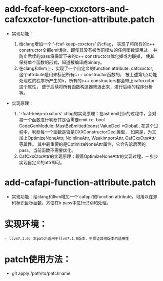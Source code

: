 # add-fcaf-keep-cxxctors-and-cafcxxctor-function-attribute.patch 

- 实现功能：
    1. 给clang增加一个 '-fcaf-keep-cxxctors' 的cflag，
       实现了将所有的c++ constructor全都emit到ir，即使其没有被当前模块的任何函数调用过。
       并防止后续的pass将保留下来的c++ constructors优化掉或内联掉，
       使其保持单个函数的形式，知道被编译成binary。
    2. 在clang和llvm上，实现了一个自定义的function attribute: cafcxxctor,
       这个attribute是用来标记所有c++ constructor函数的，
       被上述第1点功能处理过的程序所产生的ir，所有的c++ constructors都会带上cafcxxctor这个属性，
       便于后续将所有函数构造器筛选出来，进行后续的程序分析等。

- 实现原理：
    1. '-fcaf-keep-cxxctors' cflag的实现原理：在ast emit到ir的过程中，会对每一个函数进行判断其是否需要emit i.e. bool CodeGenModule::MustBeEmitted(const ValueDecl *Global).
       在这个过程中，判断每一个函数是否是CXXConstructorDecl类型，
       如果是，为其加上OptimizeNoneAttr, NoInlineAttr, WeakImportAttr, CafCxxCtorAttr等属性。
       其中最重要的是OptimizeNoneAttr属性，它会告诉后面的pass，当前函数不需要优化。
    2. CafCxxCtorAttr的实现原理：跟着OptimizeNoneAttr的实现过程，一步步实现自定义的attr即可。

# add-cafapi-function-attribute.patch

- 实现功能：给clang和llvm增加一个‘cafapi’的function attribute，可用以在源码标识目标函数，方便在ir pass中进行识别和处理。

 # 实现环境：
    - llvm7.1.0: 本patch适用于llvm7.1.0版本，不保证其他版本的适用性

# patch使用方法：
   - git apply /path/to/patchname
